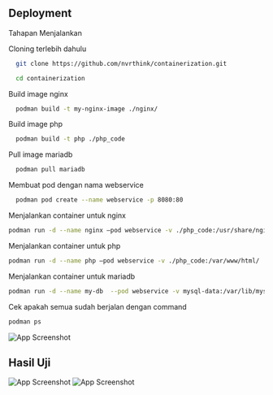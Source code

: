 
## Deployment

Tahapan Menjalankan

Cloning terlebih dahulu
```bash
  git clone https://github.com/nvrthink/containerization.git
```

```bash
  cd containerization
```

Build image nginx
```bash
  podman build -t my-nginx-image ./nginx/
```

Build image php
```bash
  podman build -t php ./php_code
```
Pull image mariadb
```bash
  podman pull mariadb
```

Membuat pod dengan nama webservice
```bash
  podman pod create --name webservice -p 8080:80
```
Menjalankan container untuk nginx 
```bash
podman run -d --name nginx —pod webservice -v ./php_code:/usr/share/nginx/html/ localhost/my_nginx
```
Menjalankan container untuk php 
```bash
podman run -d --name php –pod webservice -v ./php_code:/var/www/html/  localhost/php_web
```
Menjalankan container untuk mariadb
```bash
podman run -d --name my-db  --pod webservice -v mysql-data:/var/lib/mysql -e MYSQL_ROOT_PASSWORD=mariadb mariadb
```

Cek apakah semua sudah berjalan dengan command 
```bash
podman ps
````
![App Screenshot](https://raw.githubusercontent.com/nvrthink/containerization/master/podman_ps.png)

## Hasil Uji
![App Screenshot](https://raw.githubusercontent.com/nvrthink/containerization/master/halaman_login.png)
![App Screenshot](https://raw.githubusercontent.com/nvrthink/containerization/master/registrasi_sukses.png)


